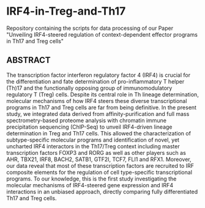 # IRF4-in-Treg-and-Th17
Repository containing the scripts for data processing of our Paper "Unveiling IRF4-steered regulation of context-dependent effector programs in Th17 and Treg cells"


## ABSTRACT

The transcription factor interferon regulatory factor 4 (IRF4) is crucial for the differentiation and fate determination of pro-inflammatory T helper (Th)17 and the functionally opposing group of immunomodulatory regulatory T (Treg) cells. Despite its central role in Th lineage determination, molecular mechanisms of how IRF4 steers these diverse transcriptional programs in Th17 and Treg cells are far from being definitive. In the present study, we integrated data derived from affinity-purification and full mass spectrometry-based proteome analysis with chromatin immune precipitation sequencing (ChIP-Seq) to unveil IRF4-driven lineage determination in Treg and Th17 cells. This allowed the characterization of subtype-specific molecular programs and identification of novel, yet uncharted IRF4 interactors in the Th17/Treg context including master transcription factors FOXP3 and RORG as well as other players such as AHR, TBX21, IRF8, BACH2, SATB1, GTF2I, TCF7, FLI1 and RFX1. Moreover, our data reveal that most of these transcription factors are recruited to IRF composite elements for the regulation of cell type-specific transcriptional programs. To our knowledge, this is the first study investigating the molecular mechanisms of IRF4-steered gene expression and IRF4 interactions in an unbiased approach, directly comparing fully differentiated Th17 and Treg cells.
